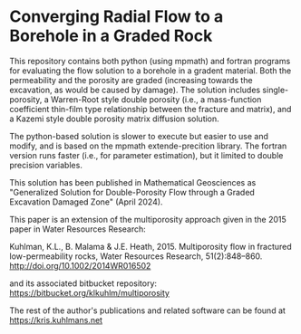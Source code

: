 # Converging Radial Flow to a Borehole in a Graded Rock
This repository contains both python (using mpmath) and fortran programs for evaluating the flow solution to a borehole in a gradent material. Both the permeability and the porosity are graded (increasing towards the excavation, as would be caused by damage). The solution includes single-porosity, a Warren-Root style double porosity (i.e., a mass-function coefficient thin-film type relationship between the fracture and matrix), and a Kazemi style double porosity matrix diffusion solution.

The python-based solution is slower to execute but easier to use and modify, and is based on the mpmath extende-precition library. The fortran version runs faster (i.e., for parameter estimation), but it limited to double precision variables.

This solution has been published in Mathematical Geosciences as "Generalized Solution for Double-Porosity Flow through a Graded Excavation Damaged Zone" (April 2024).

This paper is an extension of the multiporosity approach given in the 2015 paper in Water Resources Research:

Kuhlman, K.L., B. Malama & J.E. Heath, 2015. Multiporosity flow in fractured low-permeability rocks, Water Resources Research, 51(2):848–860. http://doi.org/10.1002/2014WR016502

and its associated bitbucket repository: https://bitbucket.org/klkuhlm/multiporosity

The rest of the author's publications and related software can be found at https://kris.kuhlmans.net
